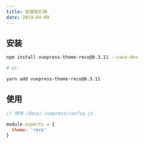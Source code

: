 ```yaml
---
title: 安装和引用
date: 2019-04-09
---
```


## 安装

```bash
npm install vuepress-theme-reco@0.3.11 --save-dev

# or

yarn add vuepress-theme-reco@0.3.11
```

## 使用

```javascript
// 修改 /docs/.vuepress/config.js

module.exports = {
  theme: 'reco'
}  
```
